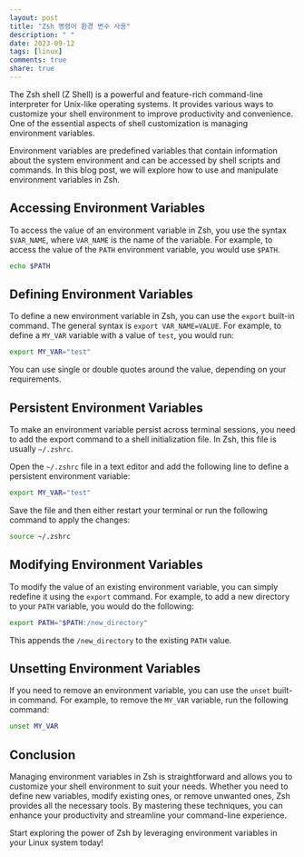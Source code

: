 ```yaml
---
layout: post
title: "Zsh 명령어 환경 변수 사용"
description: " "
date: 2023-09-12
tags: [linux]
comments: true
share: true
---
```


The Zsh shell (Z Shell) is a powerful and feature-rich command-line interpreter for Unix-like operating systems. It provides various ways to customize your shell environment to improve productivity and convenience. One of the essential aspects of shell customization is managing environment variables.

Environment variables are predefined variables that contain information about the system environment and can be accessed by shell scripts and commands. In this blog post, we will explore how to use and manipulate environment variables in Zsh.

## Accessing Environment Variables

To access the value of an environment variable in Zsh, you use the syntax `$VAR_NAME`, where `VAR_NAME` is the name of the variable. For example, to access the value of the `PATH` environment variable, you would use `$PATH`.

```zsh
echo $PATH
```

## Defining Environment Variables

To define a new environment variable in Zsh, you can use the `export` built-in command. The general syntax is `export VAR_NAME=VALUE`. For example, to define a `MY_VAR` variable with a value of `test`, you would run:

```zsh
export MY_VAR="test"
```

You can use single or double quotes around the value, depending on your requirements.

## Persistent Environment Variables

To make an environment variable persist across terminal sessions, you need to add the export command to a shell initialization file. In Zsh, this file is usually `~/.zshrc`.

Open the `~/.zshrc` file in a text editor and add the following line to define a persistent environment variable:

```zsh
export MY_VAR="test"
```

Save the file and then either restart your terminal or run the following command to apply the changes:

```zsh
source ~/.zshrc
```

## Modifying Environment Variables

To modify the value of an existing environment variable, you can simply redefine it using the `export` command. For example, to add a new directory to your `PATH` variable, you would do the following:

```zsh
export PATH="$PATH:/new_directory"
```

This appends the `/new_directory` to the existing `PATH` value.

## Unsetting Environment Variables

If you need to remove an environment variable, you can use the `unset` built-in command. For example, to remove the `MY_VAR` variable, run the following command:

```zsh
unset MY_VAR
```

## Conclusion

Managing environment variables in Zsh is straightforward and allows you to customize your shell environment to suit your needs. Whether you need to define new variables, modify existing ones, or remove unwanted ones, Zsh provides all the necessary tools. By mastering these techniques, you can enhance your productivity and streamline your command-line experience.

Start exploring the power of Zsh by leveraging environment variables in your Linux system today!